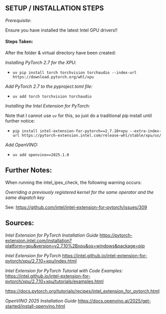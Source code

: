 ## SETUP / INSTALLATION STEPS

*Prerequisite*: 

Ensure you have installed the latest Intel GPU drivers!!

#### Steps Taken: 

After the folder & virtual directory have been created: 

_Installing PyTorch 2.7 for the XPU_:

- `uv pip install torch torchvision torchaudio --index-url https://download.pytorch.org/whl/xpu`

_Add PyTorch 2.7 to the pyproject.toml file:_

- `uv add torch torchvision torchaudio`

_Installing the Intel Extension for PyTorch:_

Note that I cannot use `uv` for this, so just do a traditional pip install until further notice:

- `pip install intel-extension-for-pytorch==2.7.10+xpu --extra-index-url https://pytorch-extension.intel.com/release-whl/stable/xpu/us/`

_Add OpenVINO:_
- `uv add openvino==2025.1.0`

## Further Notes:

When running the intel_ipex_check, the following warning occurs:

_Overriding a previously registered kernel for the same operator and the same dispatch key_

See: 
https://github.com/intel/intel-extension-for-pytorch/issues/309


## Sources: 

*Intel Extension for PyTorch Installation Guide*
https://pytorch-extension.intel.com/installation?platform=gpu&version=v2.7.10%2Bxpu&os=windows&package=pip

*Intel Extension for PyTorch*
https://intel.github.io/intel-extension-for-pytorch/xpu/2.7.10+xpu/index.html

*Intel Extension for PyTorch Tutorial with Code Examples:*
https://intel.github.io/intel-extension-for-pytorch/xpu/2.7.10+xpu/tutorials/examples.html

https://docs.pytorch.org/tutorials/recipes/intel_extension_for_pytorch.html


*OpenVINO 2025 Installation Guide*
https://docs.openvino.ai/2025/get-started/install-openvino.html
